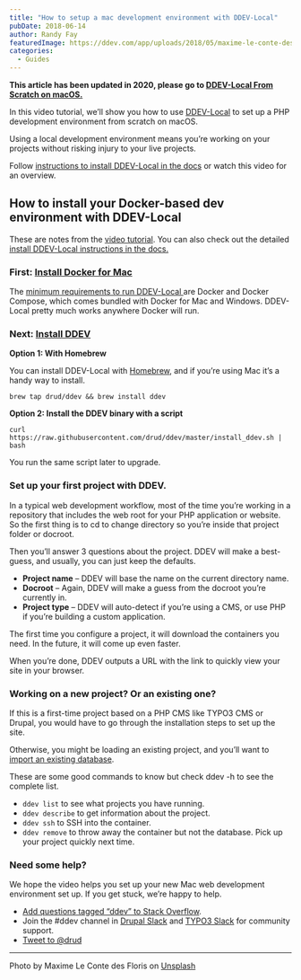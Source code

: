 ```yaml
---
title: "How to setup a mac development environment with DDEV-Local"
pubDate: 2018-06-14
author: Randy Fay
featuredImage: https://ddev.com/app/uploads/2018/05/maxime-le-conte-des-floris-151374-unsplash-e1526982174493.jpg
categories:
  - Guides
---
```


**This article has been updated in 2020, please go to [DDEV-Local From Scratch on macOS.](https://ddev.com/ddev-local/watch-ddev-local-from-scratch-with-macos/)**

In this video tutorial, we’ll show you how to use [DDEV-Local](https://ddev.com/what-is-ddev/) to set up a PHP development environment from scratch on macOS.

Using a local development environment means you’re working on your projects without risking injury to your live projects.

Follow [instructions to install DDEV-Local in the docs](https://ddev.readthedocs.io/en/latest/#installation) or watch this video for an overview.

## How to install your Docker-based dev environment with DDEV-Local

These are notes from the [video tutorial](https://www.youtube.com/watch?v=1kG94UjS8XE). You can also check out the detailed [install DDEV-Local instructions in the docs.](https://ddev.readthedocs.io/en/latest/#installation)

### First: [Install Docker for Mac](https://docs.docker.com/docker-for-mac/install/)

The [minimum requirements to run DDEV-Local ](https://ddev.readthedocs.io/en/latest/#system-requirements)are Docker and Docker Compose, which comes bundled with Docker for Mac and Windows. DDEV-Local pretty much works anywhere Docker will run.

### Next: [Install DDEV](https://ddev.readthedocs.io/en/latest/#installation)

**Option 1: With Homebrew**

You can install DDEV-Local with [Homebrew](https://brew.sh/), and if you’re using Mac it’s a handy way to install.

`brew tap drud/ddev && brew install ddev`

**Option 2: Install the DDEV binary with a script**

`curl https://raw.githubusercontent.com/drud/ddev/master/install_ddev.sh | bash`

You run the same script later to upgrade.

### Set up your first project with DDEV.

In a typical web development workflow, most of the time you’re working in a repository that includes the web root for your PHP application or website. So the first thing is to cd to change directory so you’re inside that project folder or docroot.

Then you’ll answer 3 questions about the project. DDEV will make a best-guess, and usually, you can just keep the defaults.

- **Project name** – DDEV will base the name on the current directory name.
- **Docroot** – Again, DDEV will make a guess from the docroot you’re currently in.
- **Project type** – DDEV will auto-detect if you’re using a CMS, or use PHP if you’re building a custom application.

The first time you configure a project, it will download the containers you need. In the future, it will come up even faster.

When you’re done, DDEV outputs a URL with the link to quickly view your site in your browser.

### Working on a new project? Or an existing one?

If this is a first-time project based on a PHP CMS like TYPO3 CMS or Drupal, you would have to go through the installation steps to set up the site.

Otherwise, you might be loading an existing project, and you’ll want to [import an existing database](https://ddev.readthedocs.io/en/latest/users/cli-usage/#database-imports).

These are some good commands to know but check ddev -h to see the complete list.

- `ddev list` to see what projects you have running.
- `ddev describe` to get information about the project.
- `ddev ssh` to SSH into the container.
- `ddev remove` to throw away the container but not the database. Pick up your project quickly next time.

### Need some help?

We hope the video helps you set up your new Mac web development environment set up. If you get stuck, we’re happy to help.

- [Add questions tagged “ddev” to Stack Overflow](https://stackoverflow.com/questions/tagged/ddev).
- Join the #ddev channel in [Drupal Slack](https://drupal.slack.com/messages/C5TQRQZRR) and [TYPO3 Slack](https://typo3.slack.com/messages/C8TRNQ601) for community support.
- [Tweet to @drud](https://twitter.com/intent/tweet?screen%5Fname=drud&ref%5Fsrc=twsrc%5Etfw)

---

Photo by Maxime Le Conte des Floris on [Unsplash](https://unsplash.com/?utm%5Fsource=unsplash&utm%5Fmedium=referral&utm%5Fcontent=creditCopyText)
